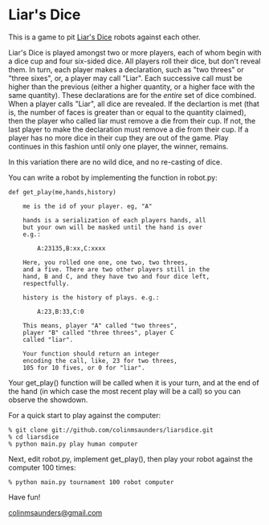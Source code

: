 Liar's Dice
===========

This is a game to pit [Liar's Dice][1] robots against each other.

Liar's Dice is played amongst two or more players, each of whom
begin with a dice cup and four six-sided dice. All players roll their
dice, but don't reveal them. In turn, each player makes a declaration,
such as "two threes" or "three sixes", or, a player may call "Liar".
Each successive call must be higher than the previous (either a higher
quantity, or a higher face with the same quantity). These declarations
are for the *entire* set of dice combined. When a player calls "Liar",
all dice are revealed. If the declartion is met (that is, the number 
of faces is greater than or equal to the quantity claimed), then the 
player who called liar must remove a die from their cup. If not, the 
last player to make the declaration must remove a die from their cup. 
If a player has no more dice in their cup they are out of the game. 
Play continues in this fashion until only one player, the winner,
remains.

In this variation there are no wild dice, and no re-casting of dice.

You can write a robot by implementing the function in robot.py:

    def get_play(me,hands,history) 

        me is the id of your player. eg, "A"

        hands is a serialization of each players hands, all 
        but your own will be masked until the hand is over
        e.g.:
            
            A:23135,B:xx,C:xxxx

        Here, you rolled one one, one two, two threes,
        and a five. There are two other players still in the
        hand, B and C, and they have two and four dice left,
        respectfully.

        history is the history of plays. e.g.:

            A:23,B:33,C:0

        This means, player "A" called "two threes",
        player "B" called "three threes", player C 
        called "liar".

        Your function should return an integer 
        encoding the call, like, 23 for two threes,
        105 for 10 fives, or 0 for "liar".

Your get\_play() function will be called when it is your turn,
and at the end of the hand (in which case the most recent play
will be a call) so you can observe the showdown.

For a quick start to play against the computer:

    % git clone git://github.com/colinmsaunders/liarsdice.git
    % cd liarsdice
    % python main.py play human computer

Next, edit robot.py, implement get\_play(), then play your
robot against the computer 100 times:

    % python main.py tournament 100 robot computer

Have fun!

colinmsaunders@gmail.com

[1]: http://en.wikipedia.org/wiki/Liar's_dice
